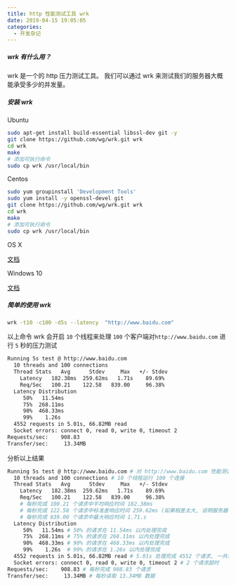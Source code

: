 ```yaml
---
title: http 性能测试工具 wrk
date: 2019-04-15 19:05:05
categories:
  - 开发杂记
---
```


##### wrk 有什么用？

wrk 是一个的 http 压力测试工具。
我们可以通过 wrk 来测试我们的服务器大概能承受多少的并发量。

<!--more-->

##### 安装 wrk

Ubuntu

```bash
sudo apt-get install build-essential libssl-dev git -y
git clone https://github.com/wg/wrk.git wrk
cd wrk
make
# 添加可执行命令
sudo cp wrk /usr/local/bin
```

Centos

```bash
sudo yum groupinstall 'Development Tools'
sudo yum install -y openssl-devel git
git clone https://github.com/wg/wrk.git wrk
cd wrk
make
# 添加可执行命令
sudo cp wrk /usr/local/bin
```

OS X

[文档](https://github.com/wg/wrk/wiki/Installing-wrk-on-Linux)

Windows 10

[文档](https://github.com/wg/wrk/wiki/Installing-wrk-on-Windows-10)

##### 简单的使用 wrk

```bash
wrk -t10 -c100 -d5s --latency  "http://www.baidu.com"
```

以上命令 wrk 会开启 `10` 个线程来处理 `100` 个客户端对`http://www.baidu.com` 进行 `5` 秒的压力测试

```bash
Running 5s test @ http://www.baidu.com
  10 threads and 100 connections
  Thread Stats   Avg      Stdev     Max   +/- Stdev
    Latency   182.38ms  259.62ms   1.71s    89.69%
    Req/Sec   100.21    122.58   839.00     96.38%
  Latency Distribution
     50%   11.54ms
     75%  268.11ms
     90%  468.33ms
     99%    1.26s
  4552 requests in 5.01s, 66.82MB read
  Socket errors: connect 0, read 0, write 0, timeout 2
Requests/sec:    908.83
Transfer/sec:     13.34MB
```

分析以上结果

```bash
Running 5s test @ http://www.baidu.com # 对 http://www.baidu.com 性能测试 5 秒
  10 threads and 100 connections # 10 个线程运行 100 个连接
  Thread Stats   Avg      Stdev     Max   +/- Stdev
    Latency   182.38ms  259.62ms   1.71s    89.69%
    Req/Sec   100.21    122.58   839.00     96.38%
    # 每秒完成 100.21 个请求中平均响应时间 182.38ms
    # 每秒完成 122.58 个请求中标准差响应时间 259.62ms (如果相差太大, 说明服务器不太稳定)
    # 每秒完成 839.00 个请求中最大响应时间 1.71.s
  Latency Distribution
     50%   11.54ms # 50% 的请求在 11.54ms 以内处理完成
     75%  268.11ms # 75% 的请求在 268.11ms 以内处理完成
     90%  468.33ms # 90% 的请求在 468.33ms 以内处理完成
     99%    1.26s  # 99% 的请求在 1.26s 以内处理完成
  4552 requests in 5.01s, 66.82MB read # 5.01s 处理完成 4552 个请求, 一共读取了 66.82MB 数据
  Socket errors: connect 0, read 0, write 0, timeout 2 # 2 个请求超时
Requests/sec:    908.83 # 每秒完成 908.83 个请求
Transfer/sec:     13.34MB # 每秒读取 13.34MB 数据

```
